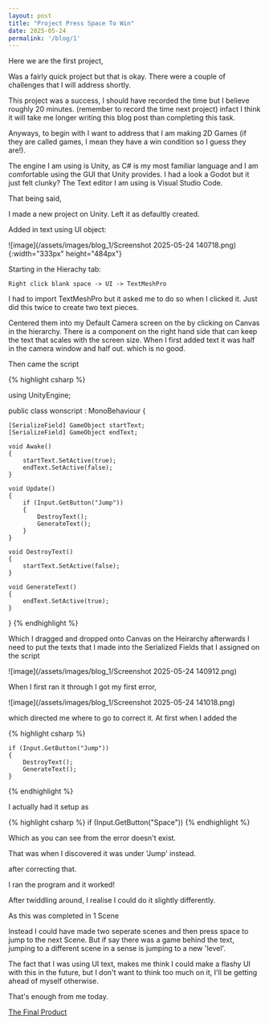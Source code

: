 ```yaml
---
layout: post
title: "Project Press Space To Win"
date: 2025-05-24
permalink: '/blog/1'
---
```



Here we are the first project,

Was a fairly quick project but that is okay. There were a couple of challenges that I will address shortly.

This project was a success, I should have recorded the time but I believe roughly 20 minutes. (remember to record the time next project) infact I think it will take me longer writing this blog post than completing this task.

Anyways, to begin with I want to address that I am making 2D Games (if they are called games, I mean they have a win condition so I guess they are!).

The engine I am using is Unity, as C# is my most familiar language and I am comfortable using the GUI that Unity provides. I had a look a Godot but it just felt clunky? The Text editor I am using is Visual Studio Code.

That being said,

I made a new project on Unity.
Left it as defaultly created.

Added in text using UI object:

![image](/assets/images/blog_1/Screenshot 2025-05-24 140718.png){:width="333px" height="484px"}

Starting in the Hierachy tab:
 
    Right click blank space -> UI -> TextMeshPro

I had to import TextMeshPro but it asked me to do so when I clicked it.
Just did this twice to create two text pieces.

Centered them into my Default Camera screen on the by clicking on Canvas in the hierarchy.
There is a component on the right hand side that can keep the text that scales with the screen size.
When I first added text it was half in the camera window and half out. which is no good.

Then came the script

{% highlight csharp %}

using UnityEngine;

public class wonscript : MonoBehaviour
{

    [SerializeField] GameObject startText;
    [SerializeField] GameObject endText;

    void Awake()
    {
        startText.SetActive(true);
        endText.SetActive(false);
    }

    void Update()
    {
        if (Input.GetButton("Jump"))
        {
            DestroyText();
            GenerateText();
        }
    }

    void DestroyText()
    {
        startText.SetActive(false);
    }

    void GenerateText()
    {
        endText.SetActive(true);
    }
}
{% endhighlight %}

Which I dragged and dropped onto Canvas on the Heirarchy afterwards I need to put the texts that I made into the Serialized Fields that I assigned on the script

![image](/assets/images/blog_1/Screenshot 2025-05-24 140912.png)

When I first ran it through I got my first error,

![image](/assets/images/blog_1/Screenshot 2025-05-24 141018.png)

which directed me where to go to correct it. At first when I added the

{% highlight csharp %}

    if (Input.GetButton("Jump"))
    {
        DestroyText();
        GenerateText();
    }

{% endhighlight %}

I actually had it setup as

{% highlight csharp %}
    if (Input.GetButton("Space"))
{% endhighlight %}

Which as you can see from the error doesn't exist.

That was when I discovered it was under 'Jump' instead.

after correcting that.

I ran the program and it worked!

After twiddling around, I realise I could do it slightly differently.

As this was completed in 1 Scene

Instead I could have made two seperate scenes and then press space to jump to the next Scene. But if say there was a game behind the text, jumping to a different scene in a sense is jumping to a new 'level'.

The fact that I was using UI text, makes me think I could make a flashy UI with this in the future, but I don't want to think too much on it, I'll be getting ahead of myself otherwise.

That's enough from me today.

[The Final Product][link-to-win]




[link-to-win]: /builds/project_1/Build/index.html

